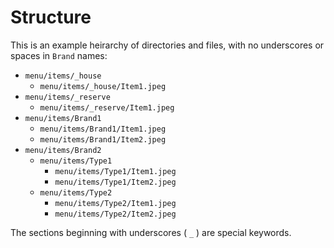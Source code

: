 # Structure

This is an example heirarchy of directories and files, with no underscores or spaces in `Brand` names:

- `menu/items/_house`
  - `menu/items/_house/Item1.jpeg`
- `menu/items/_reserve`
  - `menu/items/_reserve/Item1.jpeg`
- `menu/items/Brand1`
  - `menu/items/Brand1/Item1.jpeg`
  - `menu/items/Brand1/Item2.jpeg`
- `menu/items/Brand2`
  - `menu/items/Type1`
    - `menu/items/Type1/Item1.jpeg`
    - `menu/items/Type1/Item2.jpeg`
  - `menu/items/Type2`
    - `menu/items/Type2/Item1.jpeg`
    - `menu/items/Type2/Item2.jpeg`

The sections beginning with underscores ( `_` ) are special keywords.

